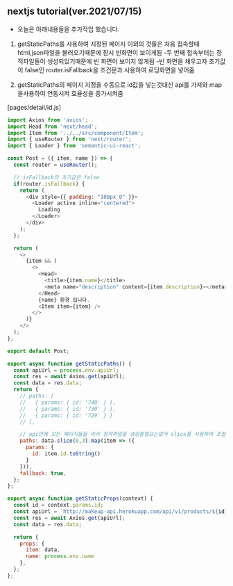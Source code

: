 ## nextjs tutorial(ver.2021/07/15)

* 오늘은 아래내용들을 추가작업 했습니다.

1. getStaticPaths를 사용하여 지정된 페이지 이외의 것들은 처음 접속할때 html,json파일을 불러오기때문에 잠시 빈화면이 보이게됨
-두 번째 접속부터는 정적파일들이 생성되있기때문에 빈 화면이 보이지 않게됨
-빈 화면을 채우고자 초기값이 false인 router.isFallback을 조건문과 사용하여 로딩화면을 넣어줌

2. getStaticPaths의 페이지 지정을 수동으로 id값을 넣는것대신 api를 가져와 map을사용하여 연동시켜 효율성을 증가시켜줌

[pages/detail/id.js]
```javascript
import Axios from 'axios';
import Head from 'next/head';
import Item from '../../src/component/Item';
import { useRouter } from 'next/router';
import { Loader } from 'semantic-ui-react';

const Post = ({ item, name }) => {
  const router = useRouter();

  // isFallback의 초기값은 false
  if(router.isFallback) {
    return (
      <div style={{ padding: "100px 0" }}>
        <Loader active inline="centered">
          Loading
        </Loader>
      </div>
    );
  };

  return (
    <>
      {item && (
        <>
          <Head>
            <title>{item.name}</title>
            <meta name="description" content={item.description}></meta>
          </Head>
          {name} 환경 입니다.
          <Item item={item} />
        </>
      )}
    </>
  );
};

export default Post;

export async function getStaticPaths() {
  const apiUrl = process.env.apiUrl;
  const res = await Axios.get(apiUrl);
  const data = res.data;
  return {
    // paths: [
    //   { params: { id: '740' } },
    //   { params: { id: '730' } },
    //   { params: { id: '729' } }
    // ],

    // api안에 모든 페이지들을 미리 정적파일을 생성할필요는없어 slice를 사용하여 조절함
    paths: data.slice(0,3).map(item => ({
      params: {
        id: item.id.toString()
      }
    })),
    fallback: true,
  };
};

export async function getStaticProps(context) {
  const id = context.params.id;
  const apiUrl = `http://makeup-api.herokuapp.com/api/v1/products/${id}.json`;
  const res = await Axios.get(apiUrl);
  const data = res.data;

  return {
    props: {
      item: data,
      name: process.env.name
    },
  };
};
```